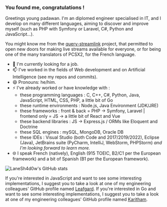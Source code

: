 ### You found me, congratulations !

Greetings young padawan. 
I'm an diplomed engineer specialised in IT, and I develop on many different languages, aiming to discover and improve myself (such as PHP with Symfony or Laravel, C#, Python and JavaScript...).

You might know me from the [query-streamlink](https://github.com/LaneSh4d0w/query-streamlink) project, that permitted to open new doors for making live streams available for everyone, or for being one of the many translators of PCSX2, for the French language.

- 🌱 I'm currently looking for a job.
- 📫 I've worked in the fields of Web development and on Artificial Intelligence (see my repos and commits).
- 😄 Pronouns: he/him.
- ⚡ I've already worked or have knowledge with :
  - these programming languages : C, C++, C#, Python, Java, JavaScript, HTML, CSS, PHP, a little bit of Go 
  - these runtime environments : Node.js, Java Environment (JDK/JRE)
  - these frameworks : front & back = PHP -> Symfony, Laravel | frontend only = JS -> a little bit of React and Vue
  - these backend libraries : JS -> Express.js / ORMs like Eloquent and Doctrine
  - these SQL engines : mySQL, MongoDB, Oracle DB
  - these IDEs : Visual Studio (both Code and 2017/2019/2022), Eclipse (Java), JetBrains suite (PyCharm, IntelliJ, WebStorm, PHPStorm)
*and I'm looking forward to learn more.*
- 🌐 I speak French (natively), English (915 TOEIC, B2/C1 per the European framework) and a bit of Spanish (B1 per the European framework).

![LaneSh4d0w's GitHub stats](https://github-readme-stats.vercel.app/api?username=BellezaEmporium&show_icons=true)

If you're interested in JavaScript and want to see some interesting implementations, I suggest you to take a look at one of my engineering colleagues' GitHub profile named [Leafgard](https://github.com/Leafgard).
If you're interested in Go and want to see some interesting implementations, I suggest you to take a look at one of my engineering colleagues' GitHub profile named [Karitham](https://github.com/Karitham).
